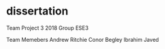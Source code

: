# dissertation

Team Project 3 2018 Group ESE3

Team Memebers
Andrew Ritchie
Conor Begley
Ibrahim Javed
